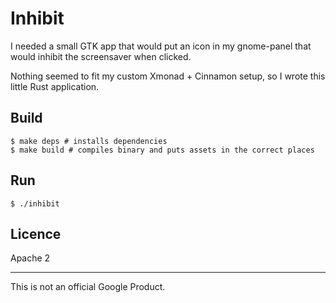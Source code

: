 # Inhibit

I needed a small GTK app that would put an icon in my gnome-panel that would inhibit the screensaver when clicked.

Nothing seemed to fit my custom Xmonad + Cinnamon setup, so I wrote this little Rust application.

## Build

```shell script
$ make deps # installs dependencies
$ make build # compiles binary and puts assets in the correct places
```

## Run

```shell script
$ ./inhibit
```

## Licence

Apache 2

---

This is not an official Google Product. 